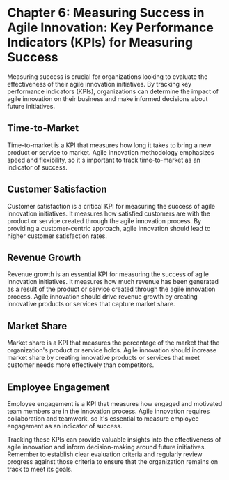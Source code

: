 Chapter 6: Measuring Success in Agile Innovation: Key Performance Indicators (KPIs) for Measuring Success
=========================================================================================================

Measuring success is crucial for organizations looking to evaluate the effectiveness of their agile innovation initiatives. By tracking key performance indicators (KPIs), organizations can determine the impact of agile innovation on their business and make informed decisions about future initiatives.

Time-to-Market
--------------

Time-to-market is a KPI that measures how long it takes to bring a new product or service to market. Agile innovation methodology emphasizes speed and flexibility, so it's important to track time-to-market as an indicator of success.

Customer Satisfaction
---------------------

Customer satisfaction is a critical KPI for measuring the success of agile innovation initiatives. It measures how satisfied customers are with the product or service created through the agile innovation process. By providing a customer-centric approach, agile innovation should lead to higher customer satisfaction rates.

Revenue Growth
--------------

Revenue growth is an essential KPI for measuring the success of agile innovation initiatives. It measures how much revenue has been generated as a result of the product or service created through the agile innovation process. Agile innovation should drive revenue growth by creating innovative products or services that capture market share.

Market Share
------------

Market share is a KPI that measures the percentage of the market that the organization's product or service holds. Agile innovation should increase market share by creating innovative products or services that meet customer needs more effectively than competitors.

Employee Engagement
-------------------

Employee engagement is a KPI that measures how engaged and motivated team members are in the innovation process. Agile innovation requires collaboration and teamwork, so it's essential to measure employee engagement as an indicator of success.

Tracking these KPIs can provide valuable insights into the effectiveness of agile innovation and inform decision-making around future initiatives. Remember to establish clear evaluation criteria and regularly review progress against those criteria to ensure that the organization remains on track to meet its goals.
